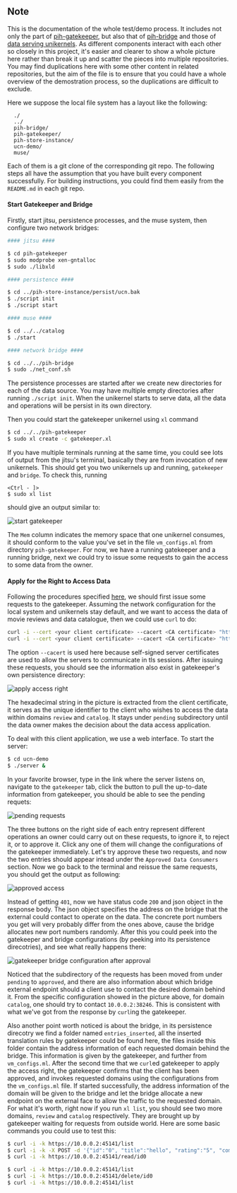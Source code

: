 ## Note

This is the documentation of the whole test/demo process.
It includes not only the part of [pih-gatekeeper], but also that of [pih-bridge] and those of [data serving unikernels].
As different components interact with each other so closely in this project,
it's easier and clearer to show a whole picture here rather than break it up and scatter the pieces into multiple repositories.
You may find duplications here with some other content in related repositories, but the aim of the file is to ensure that you could have a whole overview of the demostration process, so the duplications are difficult to exclude.

Here we suppose the local file system has a layout like the following:
```
  ./
  ../
  pih-bridge/
  pih-gatekeeper/
  pih-store-instance/
  ucn-demo/
  muse/
```
Each of them is a git clone of the corresponding git repo. The following steps all have the assumption that you have built every component successfully. For building instructions, you could find them easily from the `README.md` in each git repo.


#### Start Gatekeeper and Bridge

Firstly, start jitsu, persistence processes, and the muse system, then configure two network bridges:
```bash
#### jitsu ####

$ cd pih-gatekeeper
$ sudo modprobe xen-gntalloc
$ sudo ./libxld

#### persistence ####

$ cd ../pih-store-instance/persist/ucn.bak
$ ./script init
$ ./script start

#### muse ####

$ cd ../../catalog
$ ./start

#### network bridge ####

$ cd ../../pih-bridge
$ sudo ./net_conf.sh
```
The persistence processes are started after we create new directories for each of the data source. You may have multiple empty directories after running `./script init`. When the unikernel starts to serve data, all the data and operations will be persist in its own directory.

Then you could start the gatekeeper unikernel using `xl` command
```bash
$ cd ../../pih-gatekeeper
$ sudo xl create -c gatekeeper.xl
```
If you have multiple terminals running at the same time, you could see lots of output from the jitsu's terminal, basically they are from invocation of new unikernels. This should get you two unikernels up and running, `gatekeeper` and `bridge`. To check this, running
```base
<Ctrl - ]>
$ sudo xl list
```
should give an output similar to:

![][start gatekeeper]

The `Mem` column indicates the memory space that one unikernel consumes, it should conform to the value you've set in the file `vm_configs.ml` from directory `pih-gatekeeper`. For now, we have a running gatekeeper and a running bridge, next we could try to issue some requests to gain the access to some data from the owner.


#### Apply for the Right to Access Data
Following the procedures specified [here](https://github.com/sevenEng/pih-gatekeeper#communication-protocol), we should first issue some requests to the gatekeeper. Assuming the network configuration for the local system and unikernels stay default, and we want to access the data of movie reviews and data catalogue, then we could use `curl` to do:
```bash
curl -i --cert <your client certificate> --cacert <CA certificate> "https://10.0.0.254:8443/domain?ip=10.0.0.1&domain=review"
curl -i --cert <your client certificate> --cacert <CA certificate> "https://10.0.0.254:8443/domain?ip=10.0.0.1&domain=catalog"
```
The option `--cacert` is used here because self-signed server certificates are used to allow the servers to communicate in tls sessions. After issuing these requests, you should see the information also  exist in gatekeeper's own persistence directory:

![][apply access]

The hexadecimal string in the picture is extracted from the client certificate, it serves as the unique identifier to the client who wishes to access the data within domains `review` and `catalog`. It stays under `pending` subdirectory until the data owner makes the decision about the data access application.

To deal with this client application, we use a web interface. To start the server:
```bash
$ cd ucn-demo
$ ./server &
```
In your favorite browser, type in the link where the server listens on, navigate to the `gatekeeper` tab, click the button to pull the up-to-date information from gatekeeper, you should be able to see the pending requets:

![][pending requests]

The three buttons on the right side of each entry represent different operations an owner could carry out on these requests, to ignore it, to reject it, or to approve it. Click any one of them will change the configurations of the gatekeeper immediately. Let's try approve these two requests, and now the two entries should appear intead under the `Approved Data Consumers` section. Now we go back to the terminal and reissue the same requests, you should get the output as following:

![][approved access]

Instead of getting `401`, now we have status code `200` and json object in the response body. The json object specifies the address on the bridge that the external could contact to operate on the data. The concrete port numbers you get will very probably differ from the ones above, cause the bridge allocates new port numbers randomly. After this you could peek into the gatekeeper and bridge configurations (by peeking into its persistence direcotries), and see what really happens there:

![][approved gk bridge]

Noticed that the subdirectory of the requests has been moved from under `pending` to `approved`, and there are also information about which bridge external endpoint should a client use to contact the desired domain behind it. From the specific configuration showed in the picture above, for domain `catalog`, one should try to contact `10.0.0.2:38246`. This is consistent with what we've got from the response by `curl`ing the gatekeeper.

Also another point worth noticed is about the bridge, in its persistence direcotry we find a folder named `entries_inserted`, all the inserted translation rules by gatekeeper could be found here, the files inside this folder contain the address information of each requested domain behind the bridge. This information is given by the gatekeeper, and further from `vm_configs.ml`. After the second time that we `curl`ed gatekeeper to apply the access right, the gatekeeper confirms that the client has been approved, and invokes requested domains using the configurations from the `vm_configs.ml` file. If started successfully, the address information of the domain will be given to the bridge and let the bridge allocate a new endpoint on the external face to allow the traffic to the requested domain. For what it's worth, right now if you run `xl list`, you should see two more domains, `review` and `catalog` respectively. They are brought up by gatekeeper waiting for requests from outside world. Here are some basic commands you could use to test this:
```bash
$ curl -i -k https://10.0.0.2:45141/list
$ curl -i -k -X POST -d '{"id":"0", "title":"hello", "rating":"5", "comment":"great"}' https://10.0.0.2:45141/create/id0
$ curl -i -k https://10.0.0.2:45141/read/id0

$ curl -i -k https://10.0.0.2:45141/list
$ curl -i -k https://10.0.0.2:45141/delete/id0
$ curl -i -k https://10.0.0.2:45141/list
```



<!-- links -->
[pih-gatekeeper]:()
[pih-bridge]:()
[data serving unikernels]:()

<!-- pictures -->
[start gatekeeper]:https://www.cl.cam.ac.uk/~ql272/pics/start_gatekeeper.png "start gatekeeper"
[apply access]:https://www.cl.cam.ac.uk/~ql272/pics/apply_access.png "apply access right"
[pending requests]:https://www.cl.cam.ac.uk/~ql272/pics/pending_requests.png "pending requests"
[approved access]:https://www.cl.cam.ac.uk/~ql272/pics/approved_access.png "approved access"
[approved gk bridge]:https://www.cl.cam.ac.uk/~ql272/pics/gk_bridge_approved.png "gatekeeper bridge configuration after approval"
